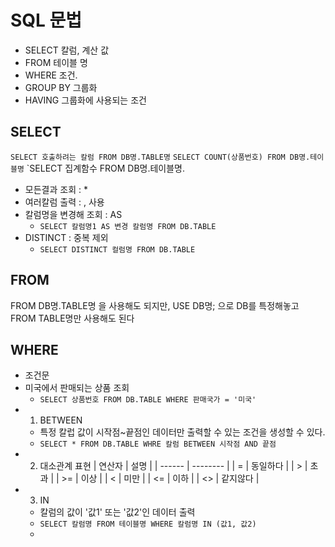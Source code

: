 # SQL 문법

- SELECT 칼럼, 계산 값
- FROM 테이블 명
- WHERE 조건.
- GROUP BY 그룹화
- HAVING 그룹화에 사용되는 조건

## SELECT
`SELECT 호출하려는 칼럼 FROM DB명.TABLE명`
`SELECT COUNT(상품번호) FROM DB명.테이블명`
`SELECT 집계함수 FROM DB명.테이블명.

- 모든결과 조회 : \*
- 여러칼럼 출력 : , 사용
- 칼럼명을 변경해 조회 : AS
	- `SELECT 칼럼명1 AS 변경 칼럼명 FROM DB.TABLE`
- DISTINCT : 중복 제외
	- `SELECT DISTINCT 컬럼명 FROM DB.TABLE`

## FROM
FROM DB명.TABLE명 을 사용해도 되지만, USE DB명; 으로 DB를 특정해놓고 FROM TABLE명만 사용해도 된다

## WHERE
- 조건문
- 미국에서 판매되는 상품 조회 
	- `SELECT 상품번호 FROM DB.TABLE WHERE 판매국가 = '미국'`
- 1. BETWEEN
	- 특정 칼럽 값이 시작점~끝점인 데이터만 출력할 수 있는 조건을 생성할 수 있다.
	- `SELECT * FROM DB.TABLE WHRE 칼럼 BETWEEN 시작점 AND 끝점`
- 2. 대소관계 표현
| 연산자 | 설명     |
| ------ | -------- |
| =      | 동일하다 |
| >      | 초과     |
| >=     | 이상     |
| <      | 미만     |
| <=     | 이하     |
| <>     | 같지않다 |
- 3. IN
	- 칼럼의 값이 '값1' 또는 '값2'인 데이터 출력
	- `SELECT 칼럼명 FROM 테이블명 WHERE 칼럼명 IN (값1, 값2)`
	- 
 